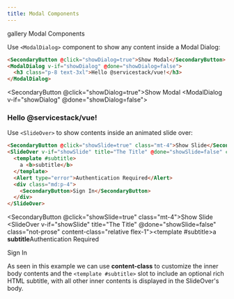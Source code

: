 ```yaml
---
title: Modal Components
---
```


<link rel="stylesheet" href="/css/tailwind-components.css">

<script setup>
import { Icon } from "@iconify/vue"
import { ref } from "vue"
import ApiReference from "../../src/components/ApiReference.vue"

const showDialog = ref(false)
const showSlide = ref(false)
</script>

<Breadcrumbs class="not-prose mt-4" home-href="/vue/">
  <Breadcrumb href="/vue/gallery/">gallery</Breadcrumb>
  <Breadcrumb>Modal Components</Breadcrumb>
</Breadcrumbs>

<ApiReference component="ModalDialog" />

Use `<ModalDialog>` component to show any content inside a Modal Dialog:

```html
<SecondaryButton @click="showDialog=true">Show Modal</SecondaryButton>
<ModalDialog v-if="showDialog" @done="showDialog=false">
  <h3 class="p-8 text-3xl">Hello @servicestack/vue!</h3>
</ModalDialog>
```

<SecondaryButton @click="showDialog=true">Show Modal</SecondaryButton>
<ModalDialog v-if="showDialog" @done="showDialog=false"><h3 class="p-8 text-3xl">Hello @servicestack/vue!</h3></ModalDialog>

<ApiReference component="SlideOver" />

Use `<SlideOver>` to show contents inside an animated slide over:

```html
<SecondaryButton @click="showSlide=true" class="mt-4">Show Slide</SecondaryButton>
<SlideOver v-if="showSlide" title="The Title" @done="showSlide=false" content-class="relative flex-1">
  <template #subtitle>
    a <b>subtitle</b>
  </template>
  <Alert type="error">Authentication Required</Alert>
  <div class="md:p-4">
    <SecondaryButton>Sign In</SecondaryButton>
  </div>
</SlideOver>
```

<SecondaryButton @click="showSlide=true" class="mt-4">Show Slide</SecondaryButton>
<SlideOver v-if="showSlide" title="The Title" @done="showSlide=false" class="not-prose" content-class="relative flex-1"><template #subtitle>a <b>subtitle</b></template><Alert type="error">Authentication Required</Alert><div class="md:p-4"><SecondaryButton>Sign In</SecondaryButton></div></SlideOver>

As seen in this example we can use **content-class** to customize the inner body contents and the `<template #subtitle>` slot
to include an optional rich HTML subtitle, with all other inner contents is displayed in the SlideOver's body.
